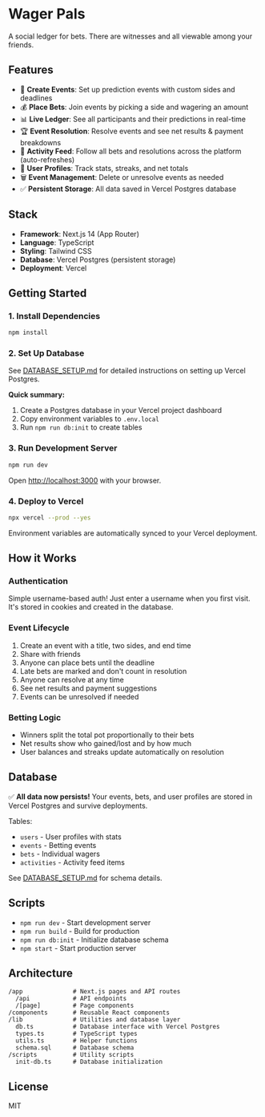 # Wager Pals

A social ledger for bets. There are witnesses and all viewable among your friends.

## Features

- 🎯 **Create Events**: Set up prediction events with custom sides and deadlines
- 💰 **Place Bets**: Join events by picking a side and wagering an amount
- 📊 **Live Ledger**: See all participants and their predictions in real-time
- 🏆 **Event Resolution**: Resolve events and see net results & payment breakdowns
- 📱 **Activity Feed**: Follow all bets and resolutions across the platform (auto-refreshes)
- 👥 **User Profiles**: Track stats, streaks, and net totals
- 🗑️ **Event Management**: Delete or unresolve events as needed
- ✅ **Persistent Storage**: All data saved in Vercel Postgres database

## Stack

- **Framework**: Next.js 14 (App Router)
- **Language**: TypeScript
- **Styling**: Tailwind CSS
- **Database**: Vercel Postgres (persistent storage)
- **Deployment**: Vercel

## Getting Started

### 1. Install Dependencies

```bash
npm install
```

### 2. Set Up Database

See [DATABASE_SETUP.md](./DATABASE_SETUP.md) for detailed instructions on setting up Vercel Postgres.

**Quick summary:**
1. Create a Postgres database in your Vercel project dashboard
2. Copy environment variables to `.env.local`
3. Run `npm run db:init` to create tables

### 3. Run Development Server

```bash
npm run dev
```

Open [http://localhost:3000](http://localhost:3000) with your browser.

### 4. Deploy to Vercel

```bash
npx vercel --prod --yes
```

Environment variables are automatically synced to your Vercel deployment.

## How it Works

### Authentication
Simple username-based auth! Just enter a username when you first visit. It's stored in cookies and created in the database.

### Event Lifecycle
1. Create an event with a title, two sides, and end time
2. Share with friends
3. Anyone can place bets until the deadline
4. Late bets are marked and don't count in resolution
5. Anyone can resolve at any time
6. See net results and payment suggestions
7. Events can be unresolved if needed

### Betting Logic
- Winners split the total pot proportionally to their bets
- Net results show who gained/lost and by how much
- User balances and streaks update automatically on resolution

## Database

✅ **All data now persists!** Your events, bets, and user profiles are stored in Vercel Postgres and survive deployments.

Tables:
- `users` - User profiles with stats
- `events` - Betting events
- `bets` - Individual wagers
- `activities` - Activity feed items

See [DATABASE_SETUP.md](./DATABASE_SETUP.md) for schema details.

## Scripts

- `npm run dev` - Start development server
- `npm run build` - Build for production
- `npm run db:init` - Initialize database schema
- `npm start` - Start production server

## Architecture

```
/app              # Next.js pages and API routes
  /api            # API endpoints
  /[page]         # Page components
/components       # Reusable React components
/lib              # Utilities and database layer
  db.ts           # Database interface with Vercel Postgres
  types.ts        # TypeScript types
  utils.ts        # Helper functions
  schema.sql      # Database schema
/scripts          # Utility scripts
  init-db.ts      # Database initialization
```

## License

MIT
